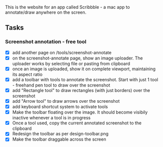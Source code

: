 This is the website for an app called Scribbble - a mac app to annotate/draw anywhere on the screen.

## Tasks

### Screenshot annotation - free tool

- [x] add another page on /tools/screenshot-annotate
- [x] on the screenshot-annotate page, show an image uploader. The uploader works by selecting file or pasting from clipboard
- [x] once an image is uploaded, show it on complete viewport, maintaining its aspect ratio
- [x] add a toolbar with tools to annotate the screenshot. Start with just 1 tool - freehand pen tool to draw over the screenshot
- [x] add "Rectangle tool" to draw rectangles (with just borders) over the screenshot
- [x] add "Arrow tool" to draw arrows over the screenshot
- [x] add keyboard shortcut system to activate tools
- [x] Make the toolbar floating over the image. It should become visibily inactive whenever a tool is in progress
- [x] Once a tool used, copy the current annotated screenshot to the clipboard
- [x] Redesign the toolbar as per design-toolbar.png
- [x] Make the toolbar draggable across the screen
